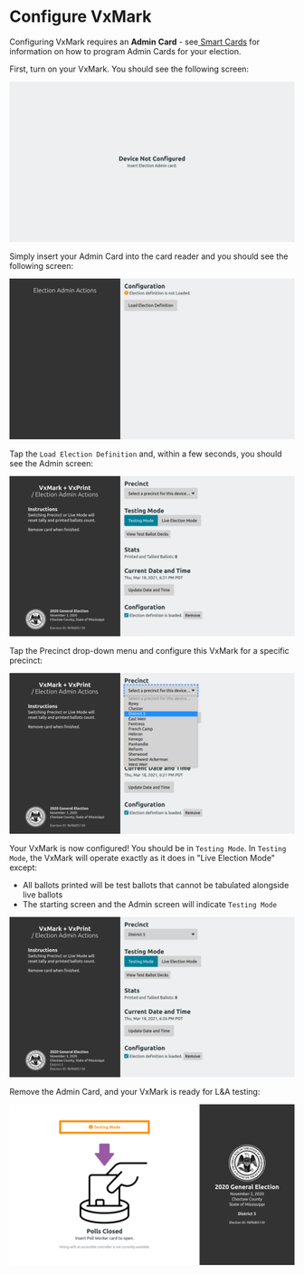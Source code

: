 # Configure VxMark

Configuring VxMark requires an **Admin** **Card** - see[ Smart Cards](programming-cards.md) for information on how to program Admin Cards for your election.

First, turn on your VxMark. You should see the following screen:

![](<../.gitbook/assets/Parallels Picture 23.png>)

Simply insert your Admin Card into the card reader and you should see the following screen:

![](<../.gitbook/assets/Parallels Picture 13 (1).png>)

Tap the `Load Election Definition` and, within a few seconds, you should see the Admin screen:

![](<../.gitbook/assets/Parallels Picture 16 6.26.28 PM.png>)

Tap the Precinct drop-down menu and configure this VxMark for a specific precinct:

![](<../.gitbook/assets/Parallels Picture 17 (1).png>)

Your VxMark is now configured! You should be in `Testing Mode`. In `Testing Mode`, the VxMark will operate exactly as it does in "Live Election Mode" except:

* All ballots printed will be test ballots that cannot be tabulated alongside live ballots
* The starting screen and the Admin screen will indicate `Testing Mode`

![](<../.gitbook/assets/Parallels Picture 15 (1).png>)

Remove the Admin Card, and your VxMark is ready for L\&A testing:

![](<../.gitbook/assets/Parallels Picture 20 (1).png>)
